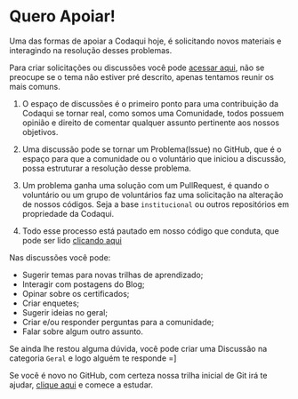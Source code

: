 # Quero Apoiar!

Uma das formas de apoiar a Codaqui hoje, é solicitando novos materiais e interagindo na resolução desses problemas. 

Para criar solicitações ou discussões você pode [acessar aqui](https://github.com/codaqui/institucional/discussions), não se preocupe se o tema não estiver pré descrito, apenas tentamos reunir os mais comuns.

1. O espaço de discussões é o primeiro ponto para uma contribuição da Codaqui se tornar real, como somos uma Comunidade, todos possuem opinião e direito de comentar qualquer assunto pertinente aos nossos objetivos.

2. Uma discussão pode se tornar um Problema(Issue) no GitHub, que é o espaço para que a comunidade ou o voluntário que iniciou a discussão, possa estruturar a resolução desse problema.

3. Um problema ganha uma solução com um PullRequest, é quando o voluntário ou um grupo de voluntários faz uma solicitação na alteração de nossos códigos. Seja a base `institucional` ou outros repositórios em propriedade da Codaqui.

4. Todo esse processo está pautado em nosso código que conduta, que pode ser lido [clicando aqui](/conduta)

Nas discussões você pode:

- Sugerir temas para novas trilhas de aprendizado;
- Interagir com postagens do Blog;
- Opinar sobre os certificados;
- Criar enquetes;
- Sugerir ideias no geral;
- Criar e/ou responder perguntas para a comunidade;
- Falar sobre algum outro assunto.

Se ainda lhe restou alguma dúvida, você pode criar uma Discussão na categoria `Geral` e logo alguém te responde =]

Se você é novo no GitHub, com certeza nossa trilha inicial de Git irá te ajudar, [clique aqui](https://www.codaqui.dev/trilhas/github-starter/) e comece a estudar.
